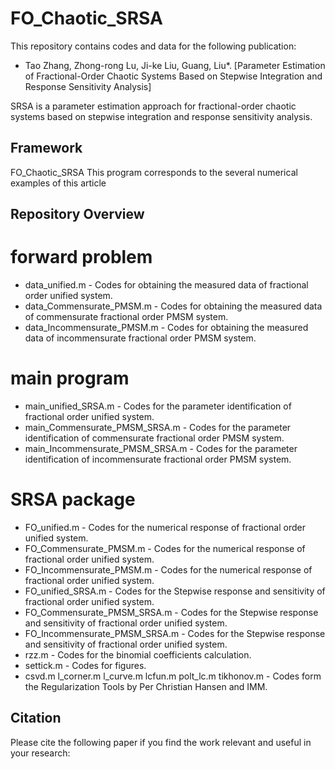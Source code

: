 # FO_Chaotic_SRSA

This repository contains codes and data for the following publication:
* Tao Zhang, Zhong-rong Lu, Ji-ke Liu, Guang, Liu*. [Parameter Estimation of Fractional-Order Chaotic Systems Based on Stepwise Integration and Response Sensitivity Analysis]

SRSA is a parameter estimation approach for fractional-order chaotic systems based on stepwise integration and response sensitivity analysis. 

## Framework
FO_Chaotic_SRSA
This program corresponds to the several numerical examples of this article

## Repository Overview
 # forward problem
  * data_unified.m - Codes for obtaining the measured data of fractional order unified system.
  * data_Commensurate_PMSM.m - Codes for obtaining the measured data of commensurate fractional order PMSM system.
  * data_Incommensurate_PMSM.m - Codes for obtaining the measured data of incommensurate fractional order PMSM system.
 # main program
  * main_unified_SRSA.m - Codes for the parameter identification of fractional order unified system.
  * main_Commensurate_PMSM_SRSA.m - Codes for the parameter identification of commensurate fractional order PMSM system.
  * main_Incommensurate_PMSM_SRSA.m - Codes for the parameter identification of incommensurate fractional order PMSM system.
 # SRSA package
  * FO_unified.m - Codes for the numerical response of fractional order unified system.
  * FO_Commensurate_PMSM.m - Codes for the numerical response of fractional order unified system.
  * FO_Incommensurate_PMSM.m - Codes for the numerical response of fractional order unified system.
  * FO_unified_SRSA.m - Codes for the Stepwise response and sensitivity of fractional order unified system.
  * FO_Commensurate_PMSM_SRSA.m - Codes for the Stepwise response and sensitivity of fractional order unified system.
  * FO_Incommensurate_PMSM_SRSA.m - Codes for the Stepwise response and sensitivity of fractional order unified system.
  * rzz.m - Codes for the binomial coefficients calculation.
  * settick.m - Codes for figures.
  * csvd.m  l_corner.m  l_curve.m  lcfun.m  polt_lc.m  tikhonov.m  - Codes form the Regularization Tools by Per Christian Hansen and IMM.
  
  
## Citation
Please cite the following paper if you find the work relevant and useful in your research:
